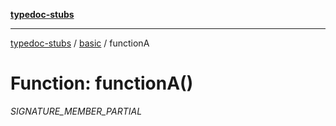 [**typedoc-stubs**](../../index.md)

***

[typedoc-stubs](../../index.md) / [basic](../index.md) / functionA

# Function: functionA()

_SIGNATURE_MEMBER_PARTIAL_
